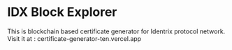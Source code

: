 # IDX Block Explorer
This is blockchain based certificate generator for Identrix protocol network.
Visit it at : certificate-generator-ten.vercel.app
